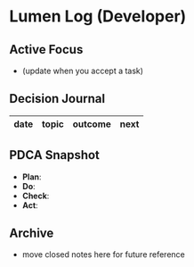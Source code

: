 # Lumen Log (Developer)

## Active Focus
- (update when you accept a task)

## Decision Journal
| date | topic | outcome | next |
|------|-------|---------|------|

## PDCA Snapshot
- **Plan**:
- **Do**:
- **Check**:
- **Act**:

## Archive
- move closed notes here for future reference
